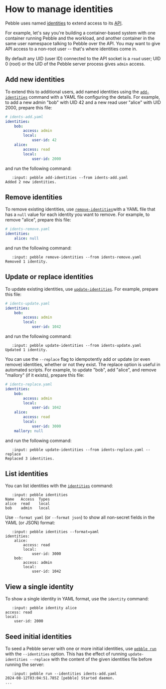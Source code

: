 
# How to manage identities

Pebble uses named [identities](../reference/identities.md) to extend access to its [API](../explanation/api-and-clients.md).

For example, let's say you're building a container-based system with one container running Pebble and the workload, and another container in the same user namespace talking to Pebble over the API. You may want to give API access to a non-root user -- that's where identities come in.

By default any UID (user ID) connected to the API socket is a `read` user; UID 0 (root) or the UID of the Pebble server process gives `admin` access.


## Add new identities

To extend this to additional users, add named identities using the [`add-identities`](../reference/cli-commands/add-identities.md) command with a YAML file configuring the details. For example, to add a new admin "bob" with UID 42 and a new read user "alice" with UID 2000, prepare this file:

```yaml
# idents-add.yaml
identities:
    bob:
        access: admin
        local:
            user-id: 42
    alice:
        access: read
        local:
            user-id: 2000
```

and run the following command:

```{terminal}
   :input: pebble add-identities --from idents-add.yaml
Added 2 new identities.
```


## Remove identities

To remove existing identities, use [`remove-identities`](../reference/cli-commands/remove-identities.md)with a YAML file that has a `null` value for each identity you want to remove. For example, to remove "alice", prepare this file:

```yaml
# idents-remove.yaml
identities:
    alice: null
```

and run the following command:

```{terminal}
   :input: pebble remove-identities --from idents-remove.yaml
Removed 1 identity.
```


## Update or replace identities

To update existing identities, use [`update-identities`](../reference/cli-commands/update-identities.md). For example, prepare this file:

```yaml
# idents-update.yaml
identities:
    bob:
        access: admin
        local:
            user-id: 1042
```

and run the following command:

```{terminal}
   :input: pebble update-identities --from idents-update.yaml
Updated 1 identity.
```

You can use the `--replace` flag to idempotently add or update (or even remove) identities, whether or not they exist. The replace option is useful in automated scripts. For example, to update "bob", add "alice", and remove "mallory" (if it exists), prepare this file:

```yaml
# idents-replace.yaml
identities:
    bob:
        access: admin
        local:
            user-id: 1042
    alice:
        access: read
        local:
            user-id: 3000
    mallory: null
```

and run the following command:

```{terminal}
   :input: pebble update-identities --from idents-replace.yaml --replace
Replaced 3 identities.
```


## List identities

You can list identities with the [`identities`](../reference/cli-commands/identities.md) command:

```{terminal}
   :input: pebble identities
Name   Access  Types
alice  read    local
bob    admin   local
```

Use `--format yaml` (or `--format json`) to show all non-secret fields in the YAML (or JSON) format:

```{terminal}
   :input: pebble identities --format=yaml
identities:
    alice:
        access: read
        local:
            user-id: 3000
    bob:
        access: admin
        local:
            user-id: 1042
```


## View a single identity

To show a single identity in YAML format, use the `identity` command:

```{terminal}
   :input: pebble identity alice
access: read
local:
    user-id: 2000
```


## Seed initial identities

To seed a Pebble server with one or more initial identities, use [`pebble run`](../reference/cli-commands/run.md) with the `--identities` option. This has the effect of running `update-identities --replace` with the content of the given identities file before running the server:

```{terminal}
   :input: pebble run --identities idents-add.yaml 
2024-08-12T03:04:51.785Z [pebble] Started daemon.
...
```
